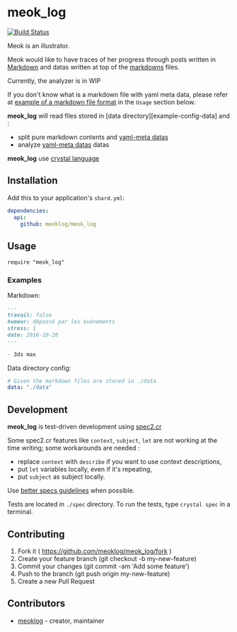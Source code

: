 # meok_log

[![Build Status](https://travis-ci.org/meoklog/meok_log.svg?branch=master)](https://travis-ci.org/meoklog/meok_log)

Meok is an illustrator.

Meok would like to have traces of her progress through posts
written in [Markdown][site-markdown] and datas written
at top of the [markdowns][site-markdown] files.

Currently, the analyzer is in WIP

If you don't know what is a markdown file with yaml meta data, please refer at
[example of a markdown file format][example-md] in the ``Usage`` section below.

__meok_log__ will read files stored in [data directory][example-config-data] and :
  - split pure markdown contents and [yaml-meta datas][site-yamlmeta]
  - analyze [yaml-meta datas][site-yamlmeta] datas

__meok_log__ use [crystal language][site-crystal]

## Installation

Add this to your application's `shard.yml`:

```yaml
dependencies:
  api:
    github: meoklog/meok_log
```


## Usage


```crystal
require "meok_log"
```



### Examples

Markdown:

```markdown
---
travail: false
humeur: dépassé par les évènements
stress: 1
date: 2016-10-20
---

- 3ds max
```

Data directory config:
```yaml
# Given the markdown files are stored in ./data
data: "./data"
```


## Development

__meok_log__ is test-driven development using [spec2.cr][github-spec2cr]

Some spec2.cr features like ``context``, ``subject``, ``let`` are not working at the time writing;
some workarounds are needed :
- replace ``context`` with ``describe`` if you want to use context descriptions,
- put ``let`` variables locally, even if it's repeating,
- put ``subject`` as subject locally.

Use [better specs guidelines][site-better-spec] when possible.

Tests are located in ``./spec`` directory.
To run the tests, type ``crystal spec`` in a terminal.

## Contributing

1. Fork it ( https://github.com/meoklog/meok_log/fork )
2. Create your feature branch (git checkout -b my-new-feature)
3. Commit your changes (git commit -am 'Add some feature')
4. Push to the branch (git push origin my-new-feature)
5. Create a new Pull Request

## Contributors

- [meoklog](https://github.com/meoklog)  - creator, maintainer

[site-yamlmeta]: https://middlemanapp.com/basics/frontmatter/
[site-markdown]: http://daringfireball.net/projects/markdown/
[site-crystal]: http://crystal-lang.org
[site-better-spec]: http://betterspecs.org
[github-spec2cr]: https://github.com/waterlink/spec2.cr
[example-md]: #examples

